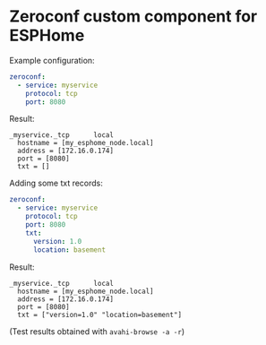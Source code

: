 # Zeroconf custom component for ESPHome


Example configuration:

```yaml
zeroconf:
  - service: myservice
    protocol: tcp
    port: 8080
 ```
 
 
 Result:
 
 ```
 _myservice._tcp      local
   hostname = [my_esphome_node.local]
   address = [172.16.0.174]
   port = [8080]
   txt = []
```


Adding some txt records:

```yaml
zeroconf:
  - service: myservice
    protocol: tcp
    port: 8080
    txt:
      version: 1.0
      location: basement
 ```
 
 
 Result:
 
 ```
 _myservice._tcp      local
   hostname = [my_esphome_node.local]
   address = [172.16.0.174]
   port = [8080]
   txt = ["version=1.0" "location=basement"]
```

(Test results obtained with `avahi-browse -a -r`)
